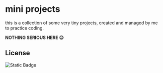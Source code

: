 # mini projects

this is a collection of some very tiny projects, created and managed by me to practice coding.

<b>NOTHING SERIOUS HERE 😉</b>

## License
![Static Badge](https://img.shields.io/badge/License-CC_BY_NC_ND-blue)
